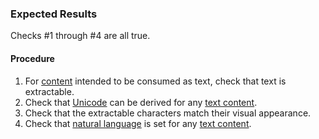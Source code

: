 ### Expected Results
Checks #&#x2060;1 through #&#x2060;4 are all true.
#### Procedure
 1. For [content](https://www.pdfa.org/glossary-of-accessibility-terminology-in-pdf/#c) intended to be consumed as text, check that text is extractable.
 1. Check that [Unicode](https://pdfa.org/glossary-of-accessibility-terminology-in-pdf/#unicode) can be derived for any [text content](https://www.pdfa.org/glossary-of-accessibility-terminology-in-pdf/#text-content).
 1. Check that the extractable characters match their visual appearance.
 1. Check that [natural language](https://pdfa.org/glossary-of-accessibility-terminology-in-pdf/#natural-language) is set for any [text content](https://www.pdfa.org/glossary-of-accessibility-terminology-in-pdf/#text-content).
